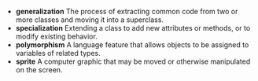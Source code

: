* **generalization** The process of extracting common code from two or more classes and moving it into a superclass.
* **specialization** Extending a class to add new attributes or methods, or to modify existing behavior.
* **polymorphism** A language feature that allows objects to be assigned to variables of related types.
* **sprite** A computer graphic that may be moved or otherwise manipulated on the screen.